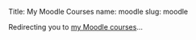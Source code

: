 Title: My Moodle Courses
name: moodle
slug: moodle

<meta http-equiv="refresh" content="1; url=https://intro-to-cs-with-python.moodlecloud.com"/>

Redirecting you to <a href="https://intro-to-cs-with-python.moodlecloud.com">my Moodle courses</a>...
